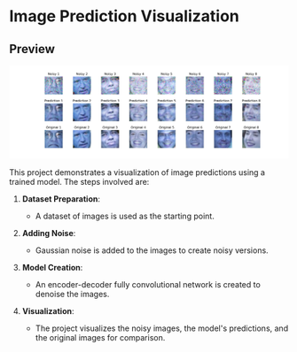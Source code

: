 # Image Prediction Visualization

## Preview

![Result](./image/result.jpg)

This project demonstrates a visualization of image predictions using a trained model. The steps involved are:

1. **Dataset Preparation**:
   - A dataset of images is used as the starting point.

2. **Adding Noise**:
   - Gaussian noise is added to the images to create noisy versions.

3. **Model Creation**:
   - An encoder-decoder fully convolutional network is created to denoise the images.

4. **Visualization**:
   - The project visualizes the noisy images, the model's predictions, and the original images for comparison.


